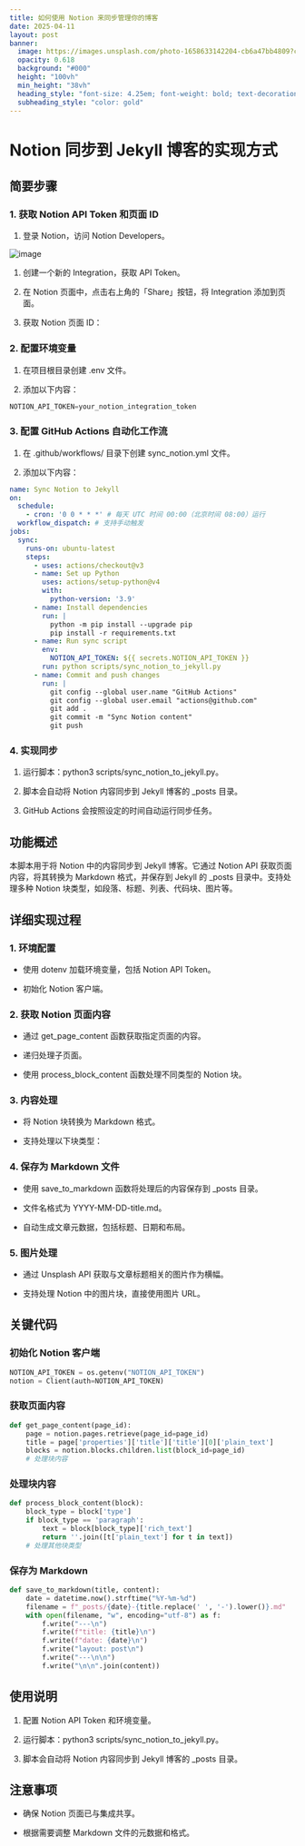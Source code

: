 ```yaml
---
title: 如何使用 Notion 来同步管理你的博客
date: 2025-04-11
layout: post
banner:
  image: https://images.unsplash.com/photo-1658633142204-cb6a47bb4809?crop=entropy&cs=tinysrgb&fit=max&fm=jpg&ixid=M3w2OTIwMzJ8MHwxfHJhbmRvbXx8fHx8fHx8fDE3NDQzNjAwNDh8&ixlib=rb-4.0.3&q=80&w=1080
  opacity: 0.618
  background: "#000"
  height: "100vh"
  min_height: "38vh"
  heading_style: "font-size: 4.25em; font-weight: bold; text-decoration: underline"
  subheading_style: "color: gold"
---
```


# Notion 同步到 Jekyll 博客的实现方式

## 简要步骤

### 1. 获取 Notion API Token 和页面 ID

1. 登录 Notion，访问 Notion Developers。

![image](https://prod-files-secure.s3.us-west-2.amazonaws.com/a7a0cc5a-89b9-4cda-8686-1fba0ca52f40/d19c1afe-dea5-4312-9333-786b0ba83054/image.png?X-Amz-Algorithm=AWS4-HMAC-SHA256&X-Amz-Content-Sha256=UNSIGNED-PAYLOAD&X-Amz-Credential=ASIAZI2LB46673CKIFLS%2F20250411%2Fus-west-2%2Fs3%2Faws4_request&X-Amz-Date=20250411T082728Z&X-Amz-Expires=3600&X-Amz-Security-Token=IQoJb3JpZ2luX2VjEEAaCXVzLXdlc3QtMiJIMEYCIQC1VmU2Uc%2FJbl1W3ZZeydYo04mCNvt%2Be20TtOIOa8WEVAIhAITFGXHo6%2BUrNp569dHqs%2BXq06idlIjHNjEMqkOVMNh5KogECLn%2F%2F%2F%2F%2F%2F%2F%2F%2F%2FwEQABoMNjM3NDIzMTgzODA1IgxdEcfwZIb5eNugAx4q3ANPzw1mIe9U1CZcSNUkHrO%2B578zbD8it1iLtlqT%2FC3386FlXCQ5T4W9t9cJHs3AlSVXqDnYpV0KJFIxhyReUfGfG32c7CfA3bPvJ9Edrkhgr%2FDygEWNqOhRsaxAoUSFZ1%2FxIbyrzb2ek%2BZ%2Bk1aQV5Th6al7U7wqVDywUDnaRAmSYC%2BUo0GxQcsGB5LWLL%2FhilzyRPccDIu9dCj2Gx%2FtYs8vXb3N4cxVS9%2FYwrYgWivkE5zTxCGG7Blxc0lCSZITKeY49fKVNldW8jSH1hZ%2BlxE3imMvPyWFWHyKK%2ForiJIIhrt6sBRJfxRfJ8d5DYb60AzLfWPO5%2BHq3M2PXoPsBHuzbD%2Btq%2BoIQpHn8b6d6vDC2v5pt55xEpc1IJb9YuUEYAKUohOit3Zf%2FpiUDFA1IOk97V8GU96KNeaPD76bXMrHWTz6BgMKFZ6lHT4XClZQ2AO6JrzZ8CkNLyR%2Bo0iYINOq7Eqs0YpNwxkXv7JHLQkazkVdxysOH85UsIN4IjLGym5Q7LrL%2FRV5dAnWeTkJ2kRktgQ94dOICnrRBaszZgNVmzbjvbY%2BYp2QXszx7TtH8ecCt0Y8RgUDqy4EPB4fpXxQcxvo2EdafMHUtURY8R1J3sQxynepi6o1MhDo%2FjD%2Fl%2BO%2FBjqkAd2C4m6v%2BEXBO9TbDt%2B5Lj0mZu8qGtMcejdFL%2BqAASmomFnSK%2B5XBYxZJg0LzYCHiG5RnrNQEhWI7uvkTA9YfsCbLl0GpQYOaWkQQZMrmeFqq%2B%2FeAWvcfLGM3Y7Jh7P%2BJK73GgZhRBx2lI6WnUYEQNiWkZsZw6xCxjJnGhbXtvgK8tAHMF19z3arf%2FbYysvq0p3BPj%2Fhfy04CZTTY8OS08%2FGcfwB&X-Amz-Signature=97887f379c5d25b61f38721c341e04f9e766226f40a2a1a4fdbd53feb8148df7&X-Amz-SignedHeaders=host&x-id=GetObject)

1. 创建一个新的 Integration，获取 API Token。

1. 在 Notion 页面中，点击右上角的「Share」按钮，将 Integration 添加到页面。

1. 获取 Notion 页面 ID：


### 2. 配置环境变量

1. 在项目根目录创建 .env 文件。

1. 添加以下内容：

```javascript
NOTION_API_TOKEN=your_notion_integration_token
```

### 3. 配置 GitHub Actions 自动化工作流

1. 在 .github/workflows/ 目录下创建 sync_notion.yml 文件。

1. 添加以下内容：

```yaml
name: Sync Notion to Jekyll
on:
  schedule:
    - cron: '0 0 * * *' # 每天 UTC 时间 00:00（北京时间 08:00）运行
  workflow_dispatch: # 支持手动触发
jobs:
  sync:
    runs-on: ubuntu-latest
    steps:
      - uses: actions/checkout@v3
      - name: Set up Python
        uses: actions/setup-python@v4
        with:
          python-version: '3.9'
      - name: Install dependencies
        run: |
          python -m pip install --upgrade pip
          pip install -r requirements.txt
      - name: Run sync script
        env:
          NOTION_API_TOKEN: ${{ secrets.NOTION_API_TOKEN }}
        run: python scripts/sync_notion_to_jekyll.py
      - name: Commit and push changes
        run: |
          git config --global user.name "GitHub Actions"
          git config --global user.email "actions@github.com"
          git add .
          git commit -m "Sync Notion content"
          git push
```

### 4. 实现同步

1. 运行脚本：python3 scripts/sync_notion_to_jekyll.py。

1. 脚本会自动将 Notion 内容同步到 Jekyll 博客的 _posts 目录。

1. GitHub Actions 会按照设定的时间自动运行同步任务。

## 功能概述

本脚本用于将 Notion 中的内容同步到 Jekyll 博客。它通过 Notion API 获取页面内容，将其转换为 Markdown 格式，并保存到 Jekyll 的 _posts 目录中。支持处理多种 Notion 块类型，如段落、标题、列表、代码块、图片等。

## 详细实现过程

### 1. 环境配置

- 使用 dotenv 加载环境变量，包括 Notion API Token。

- 初始化 Notion 客户端。

### 2. 获取 Notion 页面内容

- 通过 get_page_content 函数获取指定页面的内容。

- 递归处理子页面。

- 使用 process_block_content 函数处理不同类型的 Notion 块。

### 3. 内容处理

- 将 Notion 块转换为 Markdown 格式。

- 支持处理以下块类型：


### 4. 保存为 Markdown 文件

- 使用 save_to_markdown 函数将处理后的内容保存到 _posts 目录。

- 文件名格式为 YYYY-MM-DD-title.md。

- 自动生成文章元数据，包括标题、日期和布局。

### 5. 图片处理

- 通过 Unsplash API 获取与文章标题相关的图片作为横幅。

- 支持处理 Notion 中的图片块，直接使用图片 URL。

## 关键代码

### 初始化 Notion 客户端

```python
NOTION_API_TOKEN = os.getenv("NOTION_API_TOKEN")
notion = Client(auth=NOTION_API_TOKEN)
```

### 获取页面内容

```python
def get_page_content(page_id):
    page = notion.pages.retrieve(page_id=page_id)
    title = page['properties']['title']['title'][0]['plain_text']
    blocks = notion.blocks.children.list(block_id=page_id)
    # 处理块内容
```

### 处理块内容

```python
def process_block_content(block):
    block_type = block['type']
    if block_type == 'paragraph':
        text = block[block_type]['rich_text']
        return ''.join([t['plain_text'] for t in text])
    # 处理其他块类型
```

### 保存为 Markdown

```python
def save_to_markdown(title, content):
    date = datetime.now().strftime("%Y-%m-%d")
    filename = f"_posts/{date}-{title.replace(' ', '-').lower()}.md"
    with open(filename, "w", encoding="utf-8") as f:
        f.write("---\n")
        f.write(f"title: {title}\n")
        f.write(f"date: {date}\n")
        f.write("layout: post\n")
        f.write("---\n\n")
        f.write("\n\n".join(content))
```

## 使用说明

1. 配置 Notion API Token 和环境变量。

1. 运行脚本：python3 scripts/sync_notion_to_jekyll.py。

1. 脚本会自动将 Notion 内容同步到 Jekyll 博客的 _posts 目录。

## 注意事项

- 确保 Notion 页面已与集成共享。

- 根据需要调整 Markdown 文件的元数据和格式。
